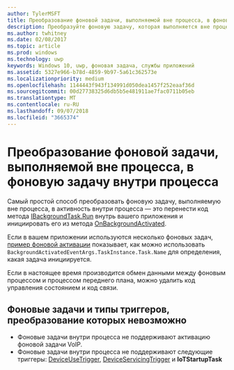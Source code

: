 ```yaml
---
author: TylerMSFT
title: Преобразование фоновой задачи, выполняемой вне процесса, в фоновую задачу внутри процесса
description: Преобразуйте фоновую задачу, которая выполняется вне процесса, в фоновую задачу, которая выполняется внутри процесса вашего приложения переднего плана.
ms.author: twhitney
ms.date: 02/08/2017
ms.topic: article
ms.prod: windows
ms.technology: uwp
keywords: Windows 10, uwp, фоновая задача, службы приложений
ms.assetid: 5327e966-b78d-4859-9b97-5a61c362573e
ms.localizationpriority: medium
ms.openlocfilehash: 1144443f943f134991d050dea1457f252eaaf36d
ms.sourcegitcommit: 00d27738325d6db5b5e481911ae7fac0711b05eb
ms.translationtype: MT
ms.contentlocale: ru-RU
ms.lasthandoff: 09/07/2018
ms.locfileid: "3665374"
---
```

# <a name="convert-an-out-of-process-background-task-to-an-in-process-background-task"></a>Преобразование фоновой задачи, выполняемой вне процесса, в фоновую задачу внутри процесса

Самый простой способ преобразовать фоновую задачу, выполняемую вне процесса, в активность внутри процесса — это перенести код метода [IBackgroundTask.Run](https://msdn.microsoft.com/library/windows/apps/windows.applicationmodel.background.ibackgroundtask.run.aspx?f=255&MSPPError=-2147217396) внутрь вашего приложения и инициировать его из метода [OnBackgroundActivated](https://msdn.microsoft.com/library/windows/apps/windows.ui.xaml.application.onbackgroundactivated.aspx).

Если в вашем приложении используются несколько фоновых задач, [пример фоновой активации](https://github.com/Microsoft/Windows-universal-samples/tree/dev/Samples/BackgroundActivation) показывает, как можно использовать `BackgroundActivatedEventArgs.TaskInstance.Task.Name` для определения, какая задача инициируется.

Если в настоящее время производится обмен данными между фоновым процессом и процессом переднего плана, можно удалить код управления состоянием и код связи.

## <a name="background-tasks-and-trigger-types-that-cannot-be-converted"></a>Фоновые задачи и типы триггеров, преобразование которых невозможно

* Фоновые задачи внутри процесса не поддерживают активацию фоновой задачи VoIP.
* Фоновые задачи внутри процесса не поддерживают следующие триггеры: [DeviceUseTrigger](https://msdn.microsoft.com/library/windows/apps/windows.applicationmodel.background.deviceusetrigger.aspx?f=255&MSPPError=-2147217396), [DeviceServicingTrigger](https://msdn.microsoft.com/library/windows/apps/windows.applicationmodel.background.deviceservicingtrigger.aspx) и **IoTStartupTask**
